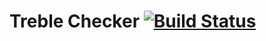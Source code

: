 # Treble Checker [![Build Status](https://travis-ci.com/gabrielecappellaro/treble-checker.svg?branch=master)](https://travis-ci.com/gabrielecappellaro/treble-checker)
